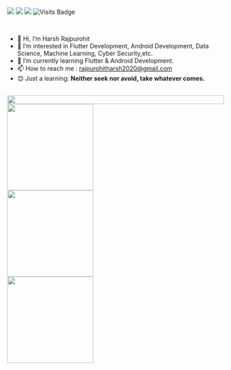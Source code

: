 <br/>

[<img src = "https://img.shields.io/badge/youtube-%23EE0000.svg?&style=for-the-badge&logo=youtube&logoColor=white">](https://www.youtube.com/@harshRajpurohit)
[<img src="https://img.shields.io/badge/linkedin-%230077B5.svg?&style=for-the-badge&logo=linkedin&logoColor=white" />](https://www.linkedin.com/in/harsh-rajpurohit-9988101b9) 
[<img src="https://img.shields.io/badge/gmail-%230077B5.svg?&style=for-the-badge&logo=gmail&logoColor=white&color=orange">](mailto:rajpurohitharsh2020@gmail.com) 
![Visits Badge](https://badges.pufler.dev/visits/HarshAndroid/HarshAndroid?style=for-the-badge)

<br/>

- 👋 Hi, I’m Harsh Rajpurohit
- 👀 I’m interested in Flutter Development, Android Development, Data Science, Machine Learning, Cyber Security,etc.
- 🌱 I’m currently learning Flutter & Android Development.
- 📫 How to reach me : rajpurohitharsh2020@gmail.com
- 😊 Just a learning: **Neither seek nor avoid, take whatever comes.**

<br/>

<img src="https://i.imgur.com/dBaSKWF.gif" height="20" width="100%">
<br/>
<img src="https://github-readme-stats-sigma-five.vercel.app/api?username=HarshAndroid&show_icons=true&count_private=true" height=200  />
<br/>
<img src="https://github-readme-streak-stats.herokuapp.com/?user=HarshAndroid&count_private=true"  height=200/>
<br/>
<img src="https://github-readme-stats-sigma-five.vercel.app/api/top-langs/?username=HarshAndroid&hide=TeX,OpenEdge%20ABL&layout=compact&show_icons=true&count_private=true" height=200/>


